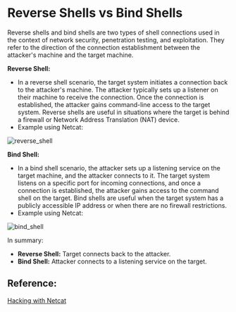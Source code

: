 # Reverse Shells vs Bind Shells

Reverse shells and bind shells are two types of shell connections used in the context of network security, penetration testing, and exploitation. They refer to the direction of the connection establishment between the attacker's machine and the target machine.

**Reverse Shell:**

- In a reverse shell scenario, the target system initiates a connection back to the attacker's machine. The attacker typically sets up a listener on their machine to receive the connection. Once the connection is established, the attacker gains command-line access to the target system. Reverse shells are useful in situations where the target is behind a firewall or Network Address Translation (NAT) device.
- Example using Netcat:

![reverse_shell](https://github.com/w1zzl3-06/TCM-Practical-Ethical-Hacking-Notes/assets/141921425/a181b3d8-054a-44f9-9748-6680c11acb8a)

**Bind Shell:**

- In a bind shell scenario, the attacker sets up a listening service on the target machine, and the attacker connects to it. The target system listens on a specific port for incoming connections, and once a connection is established, the attacker gains access to the command shell on the target. Bind shells are useful when the target system has a publicly accessible IP address or when there are no firewall restrictions.
- Example using Netcat:

![bind_shell](https://github.com/w1zzl3-06/TCM-Practical-Ethical-Hacking-Notes/assets/141921425/f5ac432c-9d24-449a-905e-d7a45344cb1c)

In summary:

- **Reverse Shell:** Target connects back to the attacker.
- **Bind Shell:** Attacker connects to a listening service on the target.

## Reference:

[Hacking with Netcat](https://www.hackingtutorials.org/networking/hacking-netcat-part-2-bind-reverse-shells/)
